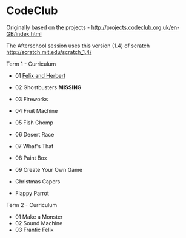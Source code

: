 # CodeClub

Originally based on the projects - http://projects.codeclub.org.uk/en-GB/index.html

The Afterschool session uses this version (1.4) of scratch http://scratch.mit.edu/scratch_1.4/

Term 1 - Curriculum
- 01 [Felix and Herbert](https://github.com/clanfieldCEP/CodeClub/tree/master/scratch14/01-Felix%20%26%20Herbert)
- 02 Ghostbusters **MISSING**
- 03 Fireworks
- 04 Fruit Machine
- 05 Fish Chomp
- 06 Desert Race
- 07 What's That
- 08 Paint Box
- 09 Create Your Own Game

- Christmas Capers
- Flappy Parrot

Term 2 - Curriculum
- 01 Make a Monster
- 02 Sound Machine
- 03 Frantic Felix
